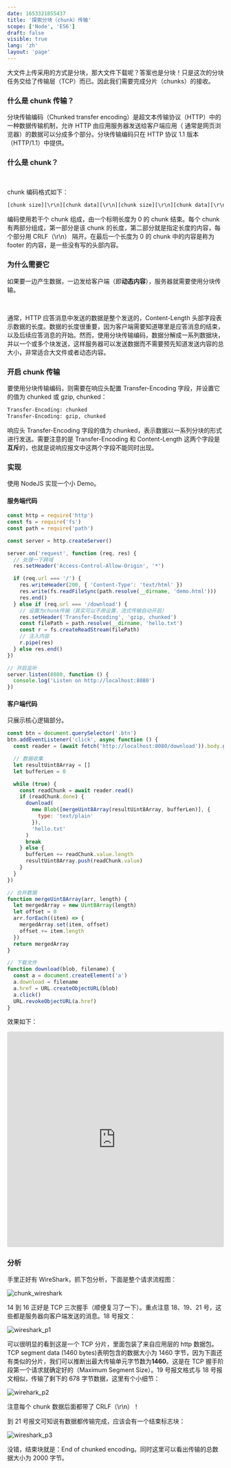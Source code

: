 ```yaml
---
date: 1653321855437
title: '探索分块（chunk）传输'
scope: ['Node', 'ES6']
draft: false
visible: true
lang: 'zh'
layout: 'page'
---
```


大文件上传采用的方式是分块，那大文件下载呢？答案也是分块！只是这次的分块任务交给了传输层（TCP）而已。因此我们需要完成分片（chunks）的接收。

### 什么是 chunk 传输？

分块传输编码（Chunked transfer encoding）是超⽂本传输协议（HTTP）中的⼀种数据传输机制，允许 HTTP 由应⽤服务器发送给客户端应⽤（ 通常是⽹页浏览器）的数据可以分成多个部分。分块传输编码只在 HTTP 协议 1.1 版本（HTTP/1.1）中提供。

### 什么是 chunk？

<CenterImg src="https://res.zrain.fun/images/2022/05/chunk_struct-f59ade5edbf1fd8fbd1d58cb411cafaa.png" alt="chunk" zoom="40%" />

<br/>

chunk 编码格式如下：

```txt
[chunk size][\r\n][chunk data][\r\n][chunk size][\r\n][chunk data][\r\n][chunk size = 0][\r\n][\r\n]
```

编码使用若干个 chunk 组成，由一个标明长度为 0 的 chunk 结束。每个 chunk 有两部分组成，第一部分是该 chunk 的长度，第二部分就是指定长度的内容，每个部分用 CRLF（\r\n） 隔开。在最后一个长度为 0 的 chunk 中的内容是称为 footer 的内容，是一些没有写的头部内容。

### 为什么需要它

如果要一边产生数据，一边发给客户端（即**动态内容**），服务器就需要使用分块传输。

<CenterImg src="https://res.zrain.fun/images/2022/05/chunk_transform-2100d3e9a6e241800e2210d86873a4de.png" alt="chunk_transform" zoom="48%" />

<br/>

通常，HTTP 应答消息中发送的数据是整个发送的，Content-Length 头部字段表⽰数据的长度。数据的长度很重要，因为客户端需要知道哪⾥是应答消息的结束，以及后续应答消息的开始。然⽽，使⽤分块传输编码，数据分解成⼀系列数据块，并以⼀个或多个块发送，这样服务器可以发送数据⽽不需要预先知道发送内容的总⼤⼩，非常适合大文件或者动态内容。

### 开启 chunk 传输

要使用分块传输编码，则需要在响应头配置 Transfer-Encoding 字段，并设置它的值为 chunked 或 gzip, chunked：

```txt
Transfer-Encoding: chunked
Transfer-Encoding: gzip, chunked
```

响应头 Transfer-Encoding 字段的值为 chunked，表示数据以一系列分块的形式进行发送。需要注意的是 Transfer-Encoding 和 Content-Length 这两个字段是**互斥**的，也就是说响应报文中这两个字段不能同时出现。

### 实现

使用 NodeJS 实现一个小 Demo。

#### 服务端代码

```javascript
const http = require('http')
const fs = require('fs')
const path = require('path')

const server = http.createServer()

server.on('request', function (req, res) {
  // 处理一下跨域
  res.setHeader('Access-Control-Allow-Origin', '*')

  if (req.url === '/') {
    res.writeHeader(200, { 'Content-Type': 'text/html' })
    res.write(fs.readFileSync(path.resolve(__dirname, 'demo.html')))
    res.end()
  } else if (req.url === '/download') {
    // 设置为chunk传输（其实可以不用设置，流式传输自动开启）
    res.setHeader('Transfer-Encoding', 'gzip, chunked')
    const filePath = path.resolve(__dirname, 'hello.txt')
    const r = fs.createReadStream(filePath)
    // 注入内容
    r.pipe(res)
  } else res.end()
})

// 开启监听
server.listen(8080, function () {
  console.log('Listen on http://localhost:8080')
})
```

#### 客户端代码

只展示核心逻辑部分。

```javascript
const btn = document.querySelector('.btn')
btn.addEventListener('click', async function () {
  const reader = (await fetch('http://localhost:8080/download')).body.getReader()

  // 数据收集
  let resultUint8Array = []
  let bufferLen = 0

  while (true) {
    const readChunk = await reader.read()
    if (readChunk.done) {
      download(
        new Blob([mergeUint8Array(resultUint8Array, bufferLen)], {
          type: 'text/plain'
        }),
        'hello.txt'
      )
      break
    } else {
      bufferLen += readChunk.value.length
      resultUint8Array.push(readChunk.value)
    }
  }
})

// 合并数据
function mergeUint8Array(arr, length) {
  let mergedArray = new Uint8Array(length)
  let offset = 0
  arr.forEach((item) => {
    mergedArray.set(item, offset)
    offset += item.length
  })
  return mergedArray
}

// 下载文件
function download(blob, filename) {
  const a = document.createElement('a')
  a.download = filename
  a.href = URL.createObjectURL(blob)
  a.click()
  URL.revokeObjectURL(a.href)
}
```

效果如下：

<iframe src="https://codesandbox.io/embed/chunk-jw5snv?codemirror=1&fontsize=14&hidenavigation=1&theme=night"
     style="width:100%; height:500px; border:0; border-radius: 4px; overflow:hidden;"
     title="chunk"
     allow="accelerometer; ambient-light-sensor; camera; encrypted-media; geolocation; gyroscope; hid; microphone; midi; payment; usb; vr; xr-spatial-tracking"
     sandbox="allow-forms allow-modals allow-popups allow-presentation allow-same-origin allow-scripts allow-downloads"
   ></iframe>

### 分析

手里正好有 WireShark，抓下包分析，下面是整个请求流程图：

![chunk_wireshark](https://res.zrain.fun/images/2022/05/chunk_wireshark-be1861ae3a718c13d8f2b5cd2631187f.png)

14 到 16 正好是 TCP 三次握手（顺便复习了一下）。重点注意 18、19、21 号，这些都是服务器向客户端发送的消息。18 号报文：

![wireshark_p1](https://res.zrain.fun/images/2022/05/wireshark_p1-07bbe5e9df9f378d1beeaa81c5c3a53c.png)

可以很明显的看到这是一个 TCP 分片，里面包装了来自应用层的 http 数据包。TCP segment data (1460 bytes)表明包含的数据大小为 1460 字节，因为下面还有类似的分片，我们可以推断出最大传输单元字节数为**1460**。这是在 TCP 握手阶段第一个请求就确定好的（Maximum Segment Size）。19 号报文格式与 18 号报文相似，传输了剩下的 678 字节数据，这里有个小细节：

![wirehark_p2](https://res.zrain.fun/images/2022/05/wirehark_p2-041f88b256e51e64ef989b21c951f445.png)

注意每个 chunk 数据后面都带了 CRLF（\r\n）！

到 21 号报文可知说有数据都传输完成，应该会有一个结束标志块：

![wireshark_p3](https://res.zrain.fun/images/2022/05/wireshark_p3-57fd50cf65ae38c359c3d086d82c9a98.png)

没错，结束块就是：End of chunked encoding。同时这里可以看出传输的总数据大小为 2000 字节。
